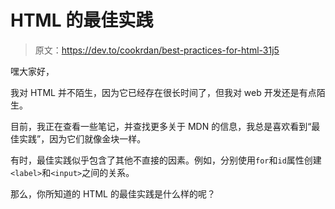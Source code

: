 # HTML 的最佳实践

> 原文：<https://dev.to/cookrdan/best-practices-for-html-31j5>

嘿大家好，

我对 HTML 并不陌生，因为它已经存在很长时间了，但我对 web 开发还是有点陌生。

目前，我正在查看一些笔记，并查找更多关于 MDN 的信息，我总是喜欢看到“最佳实践”，因为它们就像金块一样。

有时，最佳实践似乎包含了其他不直接的因素。例如，分别使用`for`和`id`属性创建`<label>`和`<input>`之间的关系。

那么，你所知道的 HTML 的最佳实践是什么样的呢？
